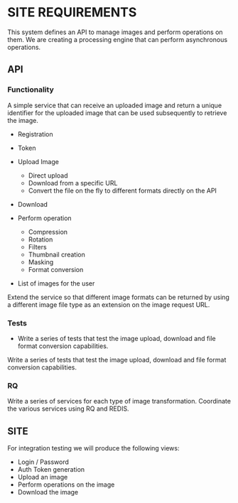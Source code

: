 # SITE REQUIREMENTS

This system defines an API to manage images and perform operations on them.
We are creating a processing engine that can perform asynchronous operations.

## API

### Functionality

A simple service that can receive an uploaded image and return a unique identifier
for the uploaded image that can be used subsequently to retrieve the image.

* Registration
* Token
* Upload Image
    - Direct upload
    - Download from a specific URL
    - Convert the file on the fly to different formats directly on the API

* Download
* Perform operation
    - Compression
    - Rotation
    - Filters
    - Thumbnail creation
    - Masking
    - Format conversion

* List of images for the user

Extend the service so that different image formats can be returned by using a different
image file type as an extension on the image request URL.

### Tests

* Write a series of tests that test the image upload, download and file format conversion capabilities.

Write a series of tests that test the image upload, download and file format conversion
capabilities.

### RQ

Write a series of services for each type of image transformation. Coordinate the various
services using RQ and REDIS.

## SITE

For integration testing we will produce the following views:

* Login / Password
* Auth Token generation
* Upload an image
* Perform operations on the image
* Download the image


